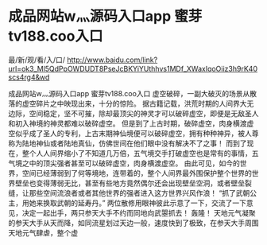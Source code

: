 # 成品网站w灬源码入口app 蜜芽tⅴ188.coo入口

最/新/观/看/入/口/ http://www.baidu.com/link?url=ok3_Ml5QdPpOWDUDT8PseJcBKYiYUthhvs1MDf_XWaxIqoOiiz3h9rK40scs4rg4&wd

成品网站w灬源码入口app 蜜芽tⅴ188.coo入口
虚空破碎，一副大破灭的场景从散落的虚空碎片之中映现出来，十分的惊险。
    据古籍记载，洪荒时期的人间界大无边际，空间稳定，坚不可摧，除却最顶尖的神灵才可以破碎虚空，即便是无敌圣人和初入神境的神灵都难以破碎虚空。
    但是到了上古时期，破碎虚空，肉身横渡虚空似乎成了圣人的专利，上古末期神仙境便可以破碎虚空，拥有种种神异，被人尊称为陆地神仙或者陆地真仙，仿佛世间在他们眼中没有解决不了之事！
    而到了现在，整个人人间界缩小了不知道几万倍，五气境交手打破虚空也是常有的事情，五气境之中的顶尖强者甚至可以破碎虚空，肉身横渡虚空。
    由此可见，如今的世界，空间已经薄弱到了何等境地，连带着的，整个人间界最外围保护整个世界的世界壁垒也变得薄弱无比，甚至有些地方竟然偶尔还会出现壁垒空洞，或者壁垒裂缝，让那些空间流浪者或者其他世界的强者进入这方世界兴风作浪！
    “抓了武朝公主，用她来换取武朝的延寿丹。”
    两位散修用眼神彼此示意了一下，交流了一下意见，决定一起出手，两只参天大手不约而同地向武曌抓去！
    轰隆！
    天地元气凝聚的参天大手从天而降，如同流星划过天边一般，速度快到了极致，在参天大手周围天地元气肆虐，整个虚
